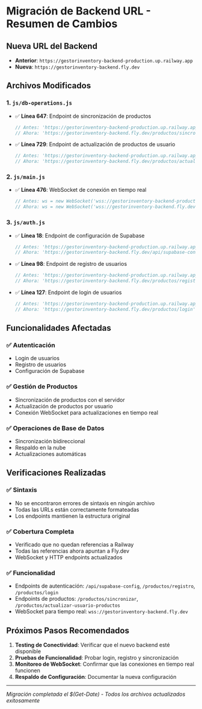 # Migración de Backend URL - Resumen de Cambios

## Nueva URL del Backend
- **Anterior**: `https://gestorinventory-backend-production.up.railway.app`
- **Nueva**: `https://gestorinventory-backend.fly.dev`

## Archivos Modificados

### 1. `js/db-operations.js`
- ✅ **Línea 647**: Endpoint de sincronización de productos
  ```javascript
  // Antes: 'https://gestorinventory-backend-production.up.railway.app/productos/sincronizar'
  // Ahora: 'https://gestorinventory-backend.fly.dev/productos/sincronizar'
  ```

- ✅ **Línea 729**: Endpoint de actualización de productos de usuario
  ```javascript
  // Antes: 'https://gestorinventory-backend-production.up.railway.app/productos/actualizar-usuario-productos'
  // Ahora: 'https://gestorinventory-backend.fly.dev/productos/actualizar-usuario-productos'
  ```

### 2. `js/main.js`
- ✅ **Línea 476**: WebSocket de conexión en tiempo real
  ```javascript
  // Antes: ws = new WebSocket('wss://gestorinventory-backend-production.up.railway.app');
  // Ahora: ws = new WebSocket('wss://gestorinventory-backend.fly.dev');
  ```

### 3. `js/auth.js`
- ✅ **Línea 18**: Endpoint de configuración de Supabase
  ```javascript
  // Antes: 'https://gestorinventory-backend-production.up.railway.app/api/supabase-config'
  // Ahora: 'https://gestorinventory-backend.fly.dev/api/supabase-config'
  ```

- ✅ **Línea 98**: Endpoint de registro de usuarios
  ```javascript
  // Antes: 'https://gestorinventory-backend-production.up.railway.app/productos/registro'
  // Ahora: 'https://gestorinventory-backend.fly.dev/productos/registro'
  ```

- ✅ **Línea 127**: Endpoint de login de usuarios
  ```javascript
  // Antes: 'https://gestorinventory-backend-production.up.railway.app/productos/login'
  // Ahora: 'https://gestorinventory-backend.fly.dev/productos/login'
  ```

## Funcionalidades Afectadas

### ✅ Autenticación
- Login de usuarios
- Registro de usuarios
- Configuración de Supabase

### ✅ Gestión de Productos
- Sincronización de productos con el servidor
- Actualización de productos por usuario
- Conexión WebSocket para actualizaciones en tiempo real

### ✅ Operaciones de Base de Datos
- Sincronización bidireccional
- Respaldo en la nube
- Actualizaciones automáticas

## Verificaciones Realizadas

### ✅ Sintaxis
- No se encontraron errores de sintaxis en ningún archivo
- Todas las URLs están correctamente formateadas
- Los endpoints mantienen la estructura original

### ✅ Cobertura Completa
- Verificado que no quedan referencias a Railway
- Todas las referencias ahora apuntan a Fly.dev
- WebSocket y HTTP endpoints actualizados

### ✅ Funcionalidad
- Endpoints de autenticación: `/api/supabase-config`, `/productos/registro`, `/productos/login`
- Endpoints de productos: `/productos/sincronizar`, `/productos/actualizar-usuario-productos`
- WebSocket para tiempo real: `wss://gestorinventory-backend.fly.dev`

## Próximos Pasos Recomendados

1. **Testing de Conectividad**: Verificar que el nuevo backend esté disponible
2. **Pruebas de Funcionalidad**: Probar login, registro y sincronización
3. **Monitoreo de WebSocket**: Confirmar que las conexiones en tiempo real funcionen
4. **Respaldo de Configuración**: Documentar la nueva configuración

---
*Migración completada el $(Get-Date) - Todos los archivos actualizados exitosamente*
